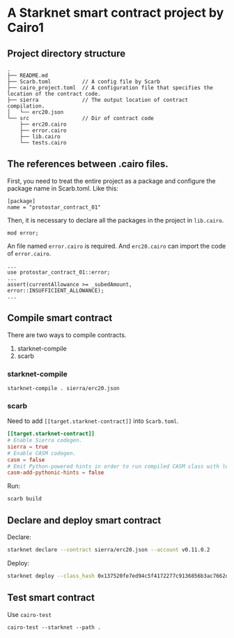 # A Starknet smart contract project by Cairo1

## Project directory structure

```
.
├── README.md
├── Scarb.toml          // A config file by Scarb
├── cairo_project.toml  // A configuration file that specifies the location of the contract code. 
├── sierra              // The output location of contract compilation.
│   └── erc20.json
└── src                 // Dir of contract code
    ├── erc20.cairo
    ├── error.cairo
    ├── lib.cairo
    └── tests.cairo
```

## The references between .cairo files.

First, you need to treat the entire project as a package and configure the package name in Scarb.toml. Like this:

```
[package]
name = "protostar_contract_01"
```

Then, it is necessary to declare all the packages in the project in `lib.cairo`.

```
mod error;
```

An file named `error.cairo` is required. And `erc20.cairo` can import the code of `error.cairo`.

```
...
use protostar_contract_01::error;
...
assert(currentAllowance >= _subedAmount, error::INSUFFICIENT_ALLOWANCE);
...
```

## Compile smart contract

There are two ways to compile contracts.

1. starknet-compile
2. scarb

### starknet-compile

```
starknet-compile . sierra/erc20.json
```

### scarb

Need to add `[[target.starknet-contract]]` into `Scarb.toml`.

```toml
[[target.starknet-contract]]
# Enable Sierra codegen.
sierra = true
# Enable CASM codegen.
casm = false
# Emit Python-powered hints in order to run compiled CASM class with legacy Cairo VM.
casm-add-pythonic-hints = false
```

Run:

```
scarb build
```

## Declare and deploy smart contract

Declare:

```sh
starknet declare --contract sierra/erc20.json --account v0.11.0.2
```

Deploy:

```sh
starknet deploy --class_hash 0x137520fe7ed94c5f4172277c9136856b3ac7662d26205d2afe30b036d98a9d7 --inputs 0x55534454 0x596f75205342  --account v0.11.0.2
```

## Test smart contract

Use `cairo-test`

```
cairo-test --starknet --path .
```